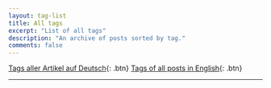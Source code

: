 ```yaml
---
layout: tag-list
title: All tags
excerpt: "List of all tags"
description: "An archive of posts sorted by tag."
comments: false
---
```

[Tags aller Artikel auf Deutsch](/tags/de/){: .btn}
[Tags of all posts in English](/tags/en/){: .btn}

----------------

